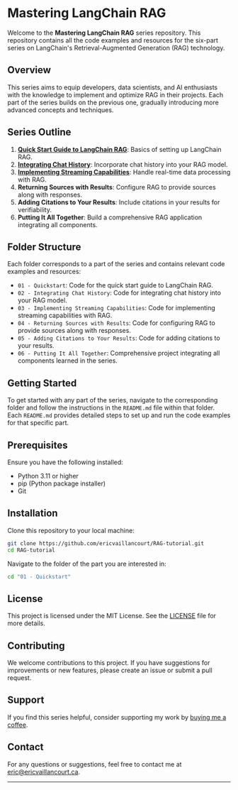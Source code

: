 # Mastering LangChain RAG

Welcome to the **Mastering LangChain RAG** series repository. This repository contains all the code examples and resources for the six-part series on LangChain's Retrieval-Augmented Generation (RAG) technology.

## Overview

This series aims to equip developers, data scientists, and AI enthusiasts with the knowledge to implement and optimize RAG in their projects. Each part of the series builds on the previous one, gradually introducing more advanced concepts and techniques.

## Series Outline

1. **[Quick Start Guide to LangChain RAG](https://medium.com/@eric_vaillancourt/mastering-langchain-rag-a-comprehensive-tutorial-series-part-1-28faf6257fea)**: Basics of setting up LangChain RAG.
2. **[Integrating Chat History](https://medium.com/@eric_vaillancourt/mastering-langchain-rag-integrating-chat-history-part-2-4c80eae11b43)**: Incorporate chat history into your RAG model.
3. **[Implementing Streaming Capabilities](https://medium.com/@eric_vaillancourt/mastering-langchain-rag-implementing-streaming-capabilities-part-3-e3f4885ea66a)**: Handle real-time data processing with RAG.
4. **Returning Sources with Results**: Configure RAG to provide sources along with responses.
5. **Adding Citations to Your Results**: Include citations in your results for verifiability.
6. **Putting It All Together**: Build a comprehensive RAG application integrating all components.

## Folder Structure

Each folder corresponds to a part of the series and contains relevant code examples and resources:

- `01 - Quickstart`: Code for the quick start guide to LangChain RAG.
- `02 - Integrating Chat History`: Code for integrating chat history into your RAG model.
- `03 - Implementing Streaming Capabilities`: Code for implementing streaming capabilities with RAG.
- `04 - Returning Sources with Results`: Code for configuring RAG to provide sources along with responses.
- `05 - Adding Citations to Your Results`: Code for adding citations to your results.
- `06 - Putting It All Together`: Comprehensive project integrating all components learned in the series.

## Getting Started

To get started with any part of the series, navigate to the corresponding folder and follow the instructions in the `README.md` file within that folder. Each `README.md` provides detailed steps to set up and run the code examples for that specific part.

## Prerequisites

Ensure you have the following installed:

- Python 3.11 or higher
- pip (Python package installer)
- Git


## Installation

Clone this repository to your local machine:

```bash
git clone https://github.com/ericvaillancourt/RAG-tutorial.git
cd RAG-tutorial
```

Navigate to the folder of the part you are interested in:

```bash
cd "01 - Quickstart"
```

## License

This project is licensed under the MIT License. See the [LICENSE](LICENSE) file for more details.

## Contributing

We welcome contributions to this project. If you have suggestions for improvements or new features, please create an issue or submit a pull request.

## Support

If you find this series helpful, consider supporting my work by [buying me a coffee](https://www.buymeacoffee.com/evaillancourt).

## Contact

For any questions or suggestions, feel free to contact me at [eric@ericvaillancourt.ca](mailto:eric@ericvaillancourt.ca).

---
